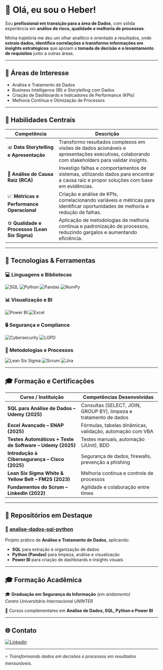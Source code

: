 # 👋 Olá, eu sou o Heber!

Sou **profissional em transição para a área de Dados**, com sólida experiência em **análise de risco, qualidade e melhoria de processos**.

Minha trajetória me deu um olhar analítico e orientado a resultados, onde **extraio dados, identifico correlações e transformo informações em insights estratégicos** que apoiam a **tomada de decisão e o levantamento de requisitos** junto a outras áreas.

---

## 🎯 Áreas de Interesse
- Análise e Tratamento de Dados  
- Business Intelligence (BI) e Storytelling com Dados  
- Criação de Dashboards e Indicadores de Performance (KPIs)  
- Melhoria Contínua e Otimização de Processos  

---

## 🧠 Habilidades Centrais

| Competência | Descrição |
|--------------|------------|
| 📊 **Data Storytelling e Apresentação** | Transformo resultados complexos em visões de dados acionáveis e apresentações executivas, colaborando com stakeholders para validar insights. |
| 🔎 **Análise de Causa Raiz (RCA)** | Investigo falhas e comportamentos de sistemas, utilizando dados para encontrar a causa raiz e propor soluções com base em evidências. |
| 📈 **Métricas e Performance Operacional** | Criação e análise de KPIs, correlacionando variáveis e métricas para identificar oportunidades de melhoria e redução de falhas. |
| ⚙️ **Qualidade e Processos (Lean Six Sigma)** | Aplicação de metodologias de melhoria contínua e padronização de processos, reduzindo gargalos e aumentando eficiência. |

---

## 🧰 Tecnologias & Ferramentas  

### 💻 Linguagens e Bibliotecas
![SQL](https://img.shields.io/badge/SQL-336791?style=for-the-badge&logo=postgresql&logoColor=white)
![Python](https://img.shields.io/badge/Python-3776AB?style=for-the-badge&logo=python&logoColor=white)
![Pandas](https://img.shields.io/badge/Pandas-150458?style=for-the-badge&logo=pandas&logoColor=white)
![NumPy](https://img.shields.io/badge/NumPy-013243?style=for-the-badge&logo=numpy&logoColor=white)

### 📊 Visualização e BI
![Power BI](https://img.shields.io/badge/Power%20BI-F2C811?style=for-the-badge&logo=powerbi&logoColor=black)
![Excel](https://img.shields.io/badge/Excel-217346?style=for-the-badge&logo=microsoft-excel&logoColor=white)

### 🔒 Segurança e Compliance
![Cybersecurity](https://img.shields.io/badge/Cybersecurity-005C84?style=for-the-badge&logo=cisco&logoColor=white)
![LGPD](https://img.shields.io/badge/LGPD-0A66C2?style=for-the-badge&logo=databricks&logoColor=white)

### 🚀 Metodologias e Processos
![Lean Six Sigma](https://img.shields.io/badge/Lean%20Six%20Sigma-FFD700?style=for-the-badge&logo=leanpub&logoColor=black)
![Scrum](https://img.shields.io/badge/Scrum-009FDA?style=for-the-badge&logo=scrumalliance&logoColor=white)
![Jira](https://img.shields.io/badge/Jira-0052CC?style=for-the-badge&logo=jira&logoColor=white)

---

## 🎓 Formação e Certificações

| Curso / Instituição | Competências Desenvolvidas |
|----------------------|-----------------------------|
| **SQL para Análise de Dados – Udemy (2025)** | Consultas (SELECT, JOIN, GROUP BY), limpeza e tratamento de dados |
| **Excel Avançado – ENAP (2025)** | Fórmulas, tabelas dinâmicas, validação, automação com VBA |
| **Testes Automáticos + Teste de Software – Udemy (2025)** | Testes manuais, automação (JUnit), BDD |
| **Introdução à Cibersegurança – Cisco (2025)** | Segurança de dados, firewalls, prevenção a phishing |
| **Lean Six Sigma White & Yellow Belt – FM2S (2023)** | Melhoria contínua e controle de processos |
| **Fundamentos do Scrum – LinkedIn (2022)** | Agilidade e colaboração entre times |

---

## 📂 Repositórios em Destaque  

### 🧩 [analise-dados-sql-python](#)
Projeto prático de **Análise e Tratamento de Dados**, aplicando:
- **SQL** para extração e organização de dados  
- **Python (Pandas)** para limpeza, análise e visualização  
- **Power BI** para criação de dashboards e insights visuais  

---

## 🎓 Formação Acadêmica  
🎓 **Graduação em Segurança da Informação** *(em andamento)*  
*Centro Universitário Internacional UNINTER*  

📘 Cursos complementares em **Análise de Dados, SQL, Python e Power BI**

---

## 🌐 Contato  
[![LinkedIn](https://img.shields.io/badge/LinkedIn-0A66C2?style=for-the-badge&logo=linkedin&logoColor=white)](https://www.linkedin.com/in/heber-s-5210321b0/)


---

⭐ *Transformando dados em decisões e processos em resultados mensuráveis.*
